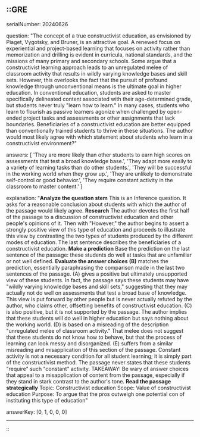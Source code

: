 ::GRE
---

serialNumber: 20240626

question: "The concept of a true constructivist education, as envisioned by Piaget, Vygotsky, and Bruner, is an attractive goal. A renewed focus on experiential and project-based learning that focuses on activity rather than memorization and drilling is evident in curricula, national standards, and the missions of many primary and secondary schools. Some argue that a constructivist learning approach leads to an unregulated melee of classroom activity that results in wildly varying knowledge bases and skill sets. However, this overlooks the fact that the pursuit of profound knowledge through unconventional means is the ultimate goal in higher education. In conventional education, students are asked to master specifically delineated content associated with their age-determined grade, but students never truly \"learn how to learn.\" In many cases, students who learn to flourish as passive learners agonize when challenged by open-ended project tasks and assessments or other assignments that lack boundaries. Beneficiaries of a constructivist education are better equipped than conventionally trained students to thrive in these situations. The author would most likely agree with which statement about students who learn in a constructivist environment?"

answers: [
  'They are more likely than other students to earn high scores on assessments that test a broad knowledge base.',
  'They adapt more easily to a variety of learning tasks than do other students.',
  'They will be successful in the working world when they grow up.',
  'They are unlikely to demonstrate self-control or good behavior.',
  'They require constant activity in the classroom to master content.'
]

explanation: "<strong>Analyze the question stem</strong> This is an Inference question. It asks for a reasonable conclusion about students with which the author of the passage would likely agree. <strong>Research</strong> The author devotes the first half of the passage to a discussion of constructivist education and other people's opinions of it. Then with \"However,\" the author begins to assert a strongly positive view of this type of education and proceeds to illustrate this view by contrasting the two types of students produced by the different modes of education. The last sentence describes the beneficiaries of a constructivist education. <strong>Make a prediction</strong> Base the prediction on the last sentence of the passage: these students do well at tasks that are unfamiliar or not well defined. <strong>Evaluate the answer choices</strong> <strong>(B)</strong> matches the prediction, essentially paraphrasing the comparison made in the last two sentences of the passage. (A) gives a positive but ultimately unsupported view of these students. In fact, the passage says these students may have \"wildly varying knowledge bases and skill sets,\" suggesting that they may actually not do well on assessments that test a broad base of knowledge. This view is put forward by other people but is never actually refuted by the author, who claims other, offsetting benefits of constructivist education. (C) is also positive, but it is not supported by the passage. The author implies that these students will do well in higher education but says nothing about the working world. (D) is based on a misreading of the description \"unregulated melee of classroom activity.\" That melee does not suggest that these students do not know how to behave, but that the process of learning can look messy and disorganized. (E) suffers from a similar misreading and misapplication of this section of the passage. Constant activity is not a necessary condition for all student learning; it is simply part of the constructivist method. The passage never states that these students \"require\" such \"constant\" activity. TAKEAWAY: Be wary of answer choices that appeal to a misapplication of content from the passage, especially if they stand in stark contrast to the author's tone. <strong>Read the passage strategically</strong> Topic: Constructivist education Scope: Value of constructivist education Purpose: To argue that the pros outweigh one potential con of instituting this type of education"

answerKey: [0, 1, 0, 0, 0]

---
::